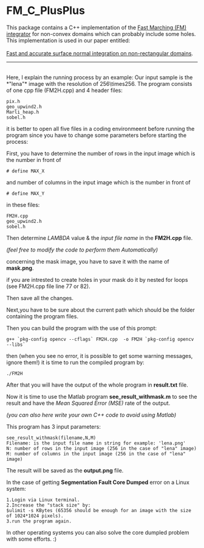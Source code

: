 # FM_C_PlusPlus
This package contains a C++ implementation of the <a href="https://en.wikipedia.org/wiki/Fast_marching_method">Fast Marching (FM) integrator</a> for non-convex domains which can probably include some holes. This implementation is used in our paper entitled:
<br>
<br>
<a href="https://link.springer.com/article/10.1007/s41095-016-0075-z"> Fast and accurate surface normal integration on non-rectangular domains</a>.
<br>
<hr>
<br>
Here, I explain the running process by an example:
Our input sample is the *"lena"* image with the resolution of 256\times256.
The program consists of one cpp file (FM2H.cpp) and 4 header files:

```
pix.h
geo_upwind2.h
Marli_heap.h
sobel.h
```

it is better to open all five files in a coding environmeent before running the program 
since you have to change some parameters before starting the process:


First, you have to determine the number of rows in the input image which is the number in front of 
```
# define MAX_X
```
and number of columns in the input image which is the number in front of 
```
# define MAX_Y
```
in these files:
```
FM2H.cpp
geo_upwind2.h
sobel.h
```
Then determine *LAMBDA* value & the *input file name* in the **FM2H.cpp** file.

*(feel free to modify the code to perform them Automatically)*

concerning the mask image, you have to save it with the name of **mask.png**.

if you are intrested to create holes in your mask do it by nested for loops (see FM2H.cpp file line 77 or 82).

Then save all the changes.

Next,you have to be sure about the current path which should be the folder containing the program files.

Then you can build the program with the use of this prompt:
```
g++ `pkg-config opencv --cflags` FM2H.cpp  -o FM2H `pkg-config opencv --libs`
```
then (when you see no error, it is possible to get some warning messages, ignore them!) it is time to run the compiled program by:
```
./FM2H
```
After that you will have the output of the whole program in **result.txt** file.

Now it is time to use the Matlab program **see_result_withmask.m** to see the result and have the *Mean Squared Error (MSE)* rate of the output.

*(you can also here write your own C++ code to avoid using Matlab)*

This program has 3 input parameters:
```
see_result_withmask(filename,N,M)
Filename: is the input file name in string for example: 'lena.png'
N: number of rows in the input image (256 in the case of "lena" image)
M: number of columns in the input image (256 in the case of "lena" image)
```
The result will be saved as the **output.png** file.

In the case of getting **Segmentation Fault Core Dumped** error on a Linux system:
```
1.Login via Linux terminal.
2.Increase the "stack size" by:
$ulimit -s KBytes (65356 should be enough for an image with the size of 1024*1024 pixels).
3.run the program again.
```
In other operating systems you can also solve the core dumpled problem with some efforts. :)


